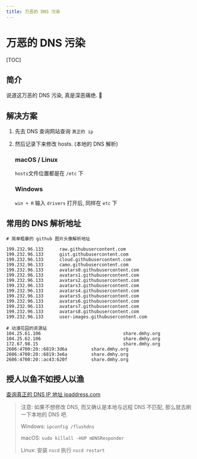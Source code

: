```yaml
---
title: 万恶的 DNS 污染
---
```


# 万恶的 DNS 污染

[TOC]

## 简介

说道这万恶的 DNS 污染, 真是深恶痛绝. 🤬

## 解决方案

1. 先去 DNS 查询网站查询 `真正的 ip`

2. 然后记录下来修改 hosts. (本地的 DNS 解析)

   ### macOS / Linux

   `hosts`文件位置都是在 `/etc` 下

   ### Windows

   `win + R` 输入 `drivers` 打开后, 同样在 `etc` 下

## 常用的 DNS 解析地址

```hosts
# 简单粗暴的 github 图片头像解析地址

199.232.96.133      raw.githubusercontent.com
199.232.96.133      gist.githubusercontent.com
199.232.96.133      cloud.githubusercontent.com
199.232.96.133      camo.githubusercontent.com
199.232.96.133      avatars0.githubusercontent.com
199.232.96.133      avatars1.githubusercontent.com
199.232.96.133      avatars2.githubusercontent.com
199.232.96.133      avatars3.githubusercontent.com
199.232.96.133      avatars4.githubusercontent.com
199.232.96.133      avatars5.githubusercontent.com
199.232.96.133      avatars6.githubusercontent.com
199.232.96.133      avatars7.githubusercontent.com
199.232.96.133      avatars8.githubusercontent.com
199.232.96.133      user-images.githubusercontent.com

# 动漫花园的资源站
104.25.61.106								share.dmhy.org
104.25.62.106								share.dmhy.org
172.67.98.15								share.dmhy.org
2606:4700:20::6819:3d6a			share.dmhy.org
2606:4700:20::6819:3e6a			share.dmhy.org
2606:4700:20::ac43:620f			share.dmhy.org
```

## 授人以鱼不如授人以渔

[查询真正的 DNS IP 地址 ipaddress.com](https://www.ipaddress.com/)



> 注意: 如果不想修改 DNS, 而又确认是本地与远程 DNS 不匹配, 那么就去刷一下本地的 DNS 吧.
>
> Windows: `ipconfig /flushdns`
>
> macOS: `sudo killall -HUP mDNSResponder`
>
> Linux: 安装 `nscd` 执行 `nscd restart`